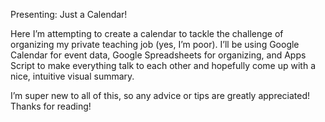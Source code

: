 Presenting: Just a Calendar!

Here I’m attempting to create a calendar to tackle the challenge of organizing my private teaching job (yes, I’m poor). I’ll be using Google Calendar for event data, Google Spreadsheets for organizing, and Apps Script to make everything talk to each other and hopefully come up with a nice, intuitive visual summary.

I’m super new to all of this, so any advice or tips are greatly appreciated! Thanks for reading!